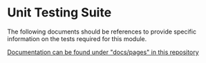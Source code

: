 # Unit Testing Suite

The following documents should be references to provide specific information on the tests required for this module.

[Documentation can be found under "docs/pages" in this repository](../docs/pages/halUnitTesting.md)

